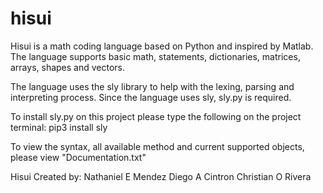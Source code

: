 # hisui
Hisui is a math coding language based on Python and inspired by Matlab. The language supports basic math, statements, 
dictionaries, matrices, arrays, shapes and vectors.

The language uses the sly library to help with the lexing, parsing and interpreting process. Since the language 
uses sly, sly.py is required. 

To install sly.py on this project please type the following on the project terminal:
pip3 install sly

To view the syntax, all available method and current supported objects, please view "Documentation.txt"

Hisui Created by:
Nathaniel E Mendez
Diego A Cintron
Christian O Rivera

